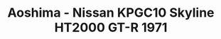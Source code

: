---
layout: product
title: "Aoshima - Nissan KPGC10 Skyline HT2000 GT-R 1971"
price: "TBA" 
desc: "N/A"
img_path: "/assets/img/AO52327.jpg"
brand: "N/A"
available: false
special_offer: false
new: false
soon: false
cat: "010000"
subcat: "013700"
subsubcat: "0N/A"
sifra: "AO52327"
---